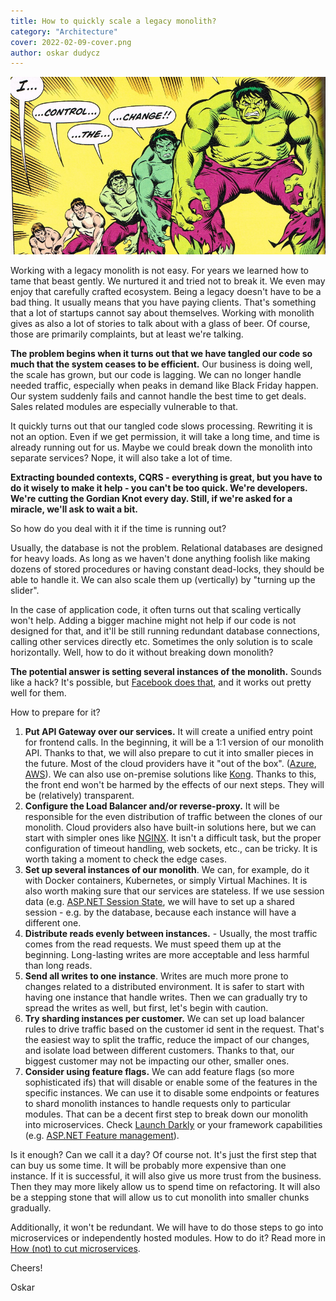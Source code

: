 ```yaml
---
title: How to quickly scale a legacy monolith?
category: "Architecture"
cover: 2022-02-09-cover.png
author: oskar dudycz
---
```


![cover](2022-02-09-cover.png)

Working with a legacy monolith is not easy. For years we learned how to tame that beast gently. We nurtured it and tried not to break it. We even may enjoy that carefully crafted ecosystem. Being a legacy doesn't have to be a bad thing. It usually means that you have paying clients. That's something that a lot of startups cannot say about themselves. Working with monolith gives as also a lot of stories to talk about with a glass of beer. Of course, those are primarily complaints, but at least we're talking.

**The problem begins when it turns out that we have tangled our code so much that the system ceases to be efficient.** Our business is doing well, the scale has grown, but our code is lagging. We can no longer handle needed traffic, especially when peaks in demand like Black Friday happen. Our system suddenly fails and cannot handle the best time to get deals. Sales related modules are especially vulnerable to that.

It quickly turns out that our tangled code slows processing. Rewriting it is not an option. Even if we get permission, it will take a long time, and time is already running out for us. Maybe we could break down the monolith into separate services? Nope, it will also take a lot of time. 

**Extracting bounded contexts, CQRS - everything is great, but you have to do it wisely to make it help - you can't be too quick. We're developers. We're cutting the Gordian Knot every day. Still, if we're asked for a miracle, we'll ask to wait a bit.**

So how do you deal with it if the time is running out?

Usually, the database is not the problem. Relational databases are designed for heavy loads. As long as we haven't done anything foolish like making dozens of stored procedures or having constant dead-locks, they should be able to handle it. We can also scale them up (vertically) by "turning up the slider".

In the case of application code, it often turns out that scaling vertically won't help. Adding a bigger machine might not help if our code is not designed for that, and it'll be still running redundant database connections, calling other services directly etc. Sometimes the only solution is to scale horizontally. Well, how to do it without breaking down monolith? 

**The potential answer is setting several instances of the monolith.** Sounds like a hack? It's possible, but [Facebook does that](https://engineering.fb.com/2020/08/24/production-engineering/scaling-services-with-shard-manager/), and it works out pretty well for them. 

How to prepare for it?

1. **Put API Gateway over our services.** It will create a unified entry point for frontend calls. In the beginning, it will be a 1:1 version of our monolith API. Thanks to that, we will also prepare to cut it into smaller pieces in the future. Most of the cloud providers have it "out of the box". ([Azure](https://docs.microsoft.com/en-us/azure////api-management/), [AWS](https://aws.amazon.com/api-gateway/)). We can also use on-premise solutions like [Kong](https://konghq.com/kong). Thanks to this, the front end won't be harmed by the effects of our next steps. They will be (relatively) transparent.
2. **Configure the Load Balancer and/or reverse-proxy.** It will be responsible for the even distribution of traffic between the clones of our monolith. Cloud providers also have built-in solutions here, but we can start with simpler ones like [NGINX](https://www.nginx.com/). It isn't a difficult task, but the proper configuration of timeout handling, web sockets, etc., can be tricky. It is worth taking a moment to check the edge cases.
3. **Set up several instances of our monolith**. We can, for example, do it with Docker containers, Kubernetes, or simply Virtual Machines. It is also worth making sure that our services are stateless. If we use session data (e.g. [ASP.NET Session State](https://docs.microsoft.com/en-us/aspnet/core/fundamentals/app-state?view=aspnetcore-6.0#session-state), we will have to set up a shared session - e.g. by the database, because each instance will have a different one.
4. **Distribute reads evenly between instances.** - Usually, the most traffic comes from the read requests. We must speed them up at the beginning. Long-lasting writes are more acceptable and less harmful than long reads.
5. **Send all writes to one instance**. Writes are much more prone to changes related to a distributed environment. It is safer to start with having one instance that handle writes. Then we can gradually try to spread the writes as well, but first, let's begin with caution.
6. **Try sharding instances per customer.** We can set up load balancer rules to drive traffic based on the customer id sent in the request. That's the easiest way to split the traffic, reduce the impact of our changes, and isolate load between different customers. Thanks to that, our biggest customer may not be impacting our other, smaller ones.
7. **Consider using feature flags.** We can add feature flags (so more sophisticated ifs) that will disable or enable some of the features in the specific instances. We can use it to disable some endpoints or features to shard monolith instances to handle requests only to particular modules. That can be a decent first step to break down our monolith into microservices. Check [Launch Darkly](https://launchdarkly.com/) or your framework capabilities (e.g. [ASP.NET Feature management](https://docs.microsoft.com/en-us/azure/azure-app-configuration/use-feature-flags-dotnet-core?tabs=core5x)).

Is it enough? Can we call it a day? Of course not. It's just the first step that can buy us some time. It will be probably more expensive than one instance. If it is successful, it will also give us more trust from the business. Then they may more likely allow us to spend time on refactoring. It will also be a stepping stone that will allow us to cut monolith into smaller chunks gradually.

Additionally, it won't be redundant. We will have to do those steps to go into microservices or independently hosted modules. How to do it? Read more in [How (not) to cut microservices](https://event-driven.io/en/how_to_cut_microservices/).

Cheers!

Oskar